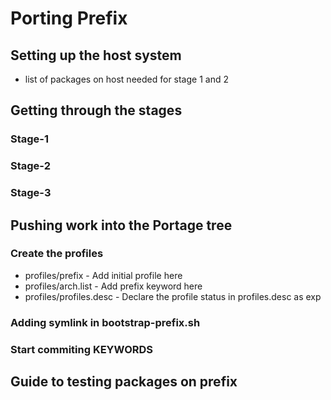 # Porting Prefix

## Setting up the host system
- list of packages on host needed for stage 1 and 2

## Getting through the stages

### Stage-1
### Stage-2
### Stage-3

## Pushing work into the Portage tree

### Create the profiles
- profiles/prefix - Add initial profile here
- profiles/arch.list - Add prefix keyword here
- profiles/profiles.desc - Declare the profile status in profiles.desc as exp


### Adding symlink in bootstrap-prefix.sh

### Start commiting KEYWORDS

## Guide to testing packages on prefix
